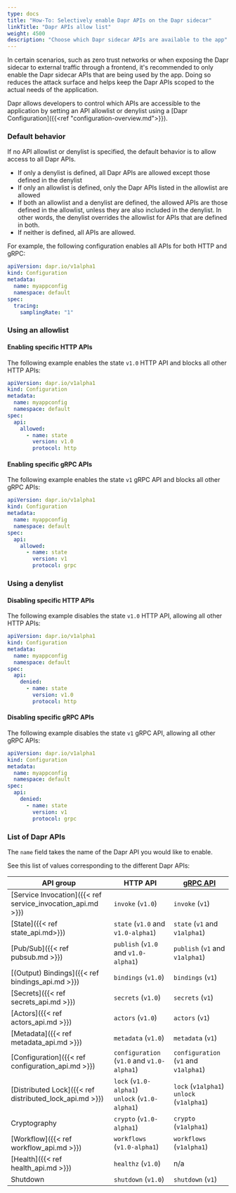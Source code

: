 ```yaml
---
type: docs
title: "How-To: Selectively enable Dapr APIs on the Dapr sidecar"
linkTitle: "Dapr APIs allow list"
weight: 4500
description: "Choose which Dapr sidecar APIs are available to the app"
---
```


In certain scenarios, such as zero trust networks or when exposing the Dapr sidecar to external traffic through a frontend, it's recommended to only enable the Dapr sidecar APIs that are being used by the app. Doing so reduces the attack surface and helps keep the Dapr APIs scoped to the actual needs of the application.

Dapr allows developers to control which APIs are accessible to the application by setting an API allowlist or denylist using a [Dapr Configuration]({{<ref "configuration-overview.md">}}).

### Default behavior

If no API allowlist or denylist is specified, the default behavior is to allow access to all Dapr APIs.

- If only a denylist is defined, all Dapr APIs are allowed except those defined in the denylist
- If only an allowlist is defined, only the Dapr APIs listed in the allowlist are allowed
- If both an allowlist and a denylist are defined, the allowed APIs are those defined in the allowlist, unless they are also included in the denylist. In other words, the denylist overrides the allowlist for APIs that are defined in both.
- If neither is defined, all APIs are allowed.

For example, the following configuration enables all APIs for both HTTP and gRPC:

```yaml
apiVersion: dapr.io/v1alpha1
kind: Configuration
metadata:
  name: myappconfig
  namespace: default
spec:
  tracing:
    samplingRate: "1"
```

### Using an allowlist

#### Enabling specific HTTP APIs

The following example enables the state `v1.0` HTTP API and blocks all other HTTP APIs:

```yaml
apiVersion: dapr.io/v1alpha1
kind: Configuration
metadata:
  name: myappconfig
  namespace: default
spec:
  api:
    allowed:
      - name: state
        version: v1.0
        protocol: http
```

#### Enabling specific gRPC APIs

The following example enables the state `v1` gRPC API and blocks all other gRPC APIs:

```yaml
apiVersion: dapr.io/v1alpha1
kind: Configuration
metadata:
  name: myappconfig
  namespace: default
spec:
  api:
    allowed:
      - name: state
        version: v1
        protocol: grpc
```

### Using a denylist

#### Disabling specific HTTP APIs

The following example disables the state `v1.0` HTTP API, allowing all other HTTP APIs:

```yaml
apiVersion: dapr.io/v1alpha1
kind: Configuration
metadata:
  name: myappconfig
  namespace: default
spec:
  api:
    denied:
      - name: state
        version: v1.0
        protocol: http
```

#### Disabling specific gRPC APIs

The following example disables the state `v1` gRPC API, allowing all other gRPC APIs:

```yaml
apiVersion: dapr.io/v1alpha1
kind: Configuration
metadata:
  name: myappconfig
  namespace: default
spec:
  api:
    denied:
      - name: state
        version: v1
        protocol: grpc
```

### List of Dapr APIs

The `name` field takes the name of the Dapr API you would like to enable.

See this list of values corresponding to the different Dapr APIs:

| API group | HTTP API | [gRPC API](https://github.com/dapr/dapr/blob/master/pkg/grpc/endpoints.go) |
| ----- | ----- | ----- |
| [Service Invocation]({{< ref service_invocation_api.md >}}) | `invoke` (`v1.0`) | `invoke` (`v1`) |
| [State]({{< ref state_api.md>}})| `state` (`v1.0` and `v1.0-alpha1`) | `state` (`v1` and `v1alpha1`) |
| [Pub/Sub]({{< ref pubsub.md >}}) | `publish` (`v1.0` and `v1.0-alpha1`) | `publish` (`v1` and `v1alpha1`) |
| [(Output) Bindings]({{< ref bindings_api.md >}})  | `bindings` (`v1.0`) |`bindings` (`v1`) |
| [Secrets]({{< ref secrets_api.md >}})| `secrets` (`v1.0`) | `secrets` (`v1`) |
| [Actors]({{< ref actors_api.md >}}) | `actors`  (`v1.0`) |`actors` (`v1`) |
| [Metadata]({{< ref metadata_api.md >}}) | `metadata` (`v1.0`) |`metadata` (`v1`) |
| [Configuration]({{< ref configuration_api.md >}}) | `configuration` (`v1.0` and `v1.0-alpha1`) | `configuration` (`v1` and `v1alpha1`) |
| [Distributed Lock]({{< ref distributed_lock_api.md >}}) | `lock` (`v1.0-alpha1`)<br/>`unlock` (`v1.0-alpha1`) | `lock` (`v1alpha1`)<br/>`unlock` (`v1alpha1`) |
| Cryptography | `crypto` (`v1.0-alpha1`) | `crypto` (`v1alpha1`) |
| [Workflow]({{< ref workflow_api.md >}}) | `workflows` (`v1.0-alpha1`) |`workflows` (`v1alpha1`) |
| [Health]({{< ref health_api.md >}}) | `healthz`  (`v1.0`) | n/a |
| Shutdown | `shutdown` (`v1.0`) | `shutdown` (`v1`) |
